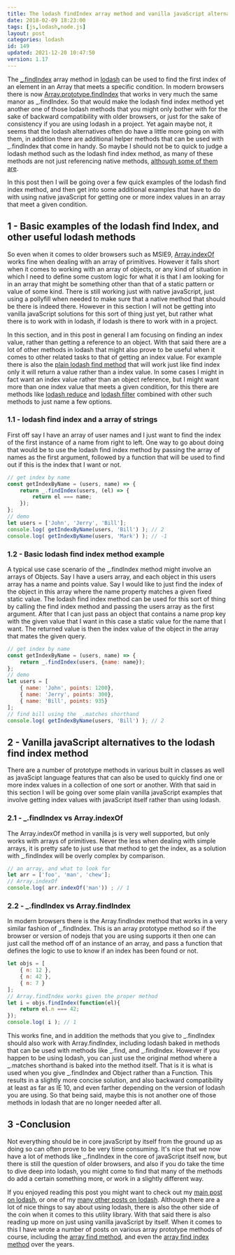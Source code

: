 ```yaml
---
title: The lodash findIndex array method and vanilla javaScript alternatives
date: 2018-02-09 18:23:00
tags: [js,lodash,node.js]
layout: post
categories: lodash
id: 149
updated: 2021-12-20 10:47:50
version: 1.17
---
```


The [\_.findIndex](https://lodash.com/docs/4.17.5#findIndex) array method in [lodash](https://lodash.com/) can be used to find the first index of an element in an Array that meets a specific condition. In modern browsers there is now [Array.prototype.findIndex](https://developer.mozilla.org/en-US/docs/Web/JavaScript/Reference/Global_Objects/Array/findIndex) that works in very much the same manor as \_.findIndex. So that would make the lodash find index method yet another one of those lodash methods that you might only bother with for the sake of backward compatibility with older browsers, or just for the sake of consistency if you are using lodash in a project. Yet again maybe not, it seems that the lodash alternatives often do have a little more going on with them, in addition there are additional helper methods that can be used with \_.findIndex that come in handy. So maybe I should not be to quick to judge a lodash method such as the lodash find index method,  as many of these methods are not just referencing native methods, [although some of them are](/2019/11/01/lodash_wrapper_methods/).

In this post then I will be going over a few quick examples of the lodash find index method, and then get into some additional examples that have to do with using native javaScript for getting one or more index values in an array that meet a given condition.

<!-- more -->

## 1 - Basic examples of the lodash find Index, and other useful lodash methods

So even when it comes to older browsers such as MSIE9, [Array.indexOf](https://developer.mozilla.org/en-US/docs/Web/JavaScript/Reference/Global_Objects/Array/indexOf) works fine when dealing with an array of primitives. However it falls short when it comes to working with an array of objects, or any kind of situation in which I need to define some custom logic for what it is that I am looking for in an array that might be something other than that of a static pattern or value of some kind. There is still working just with native javaScript, just using a pollyfill when needed to make sure that a native method that should be there is indeed there. However in this section I will not be getting into vanilla javaScript solutions for this sort of thing just yet, but rather what there is to work with in lodash, if lodash is there to work with in a project.

In this section, and in this post in general I am focusing on finding an index value, rather than getting a reference to an object. With that said there are a lot of other methods in lodash that might also prove to be useful when it comes to other related tasks to that of getting an index value. For example there is also the [plain lodash find method](/2017/09/14/lodash-find/) that will work just like find index only it will return a value rather than a index value. In some cases I might in fact want an index value rather than an object reference, but I might want more than one index value that meets a given condition, for this there are methods like [lodash reduce](/2018/07/25/lodash_reduce/) and [lodash filter](/2018/05/18/lodash_filter/) combined with other such methods to just name a few options.

### 1.1 - lodash find index and a array of strings

First off say I have an array of user names and I just want to find the index of the first instance of a name from right to left. One way to go about doing that would be to use the lodash find index method by passing the array of names as the first argument, followed by a function that will be used to find out if this is the index that I want or not.

```js
// get index by name
const getIndexByName = (users, name) => {
    return _.findIndex(users, (el) => {
        return el === name;
    });
};
// demo
let users = ['John', 'Jerry', 'Bill'];
console.log( getIndexByName(users, 'Bill') ); // 2
console.log( getIndexByName(users, 'Mark') ); // -1
```

### 1.2 - Basic lodash find index method example

A typical use case scenario of  the \_.findIndex method might involve an arrays of Objects. Say I have a users array, and each object in this users array has a name and points value. Say I would like to just find the index of the object in this array where the name property matches a given fixed static value. The lodash find index method can be used for this sort of thing by calling the find index method and passing the users array as the first argument. After that I can just pass an object that contains a name prop key with the given value that I want in this case a static value for the name that I want. The returned value is then the index value of the object in the array that mates the given query.

```js
// get index by name
const getIndexByName = (users, name) => {
    return _.findIndex(users, {name: name});
};
// demo
let users = [
    { name: 'John', points: 1200},
    { name: 'Jerry', points: 300}, 
    { name: 'Bill', points: 935}
];
// find bill using the _.matches shorthand
console.log( getIndexByName(users, 'Bill') ); // 2
```

## 2 - Vanilla javaScript alternatives to the lodash find index method

There are a number of prototype methods in various built in classes as well as javaScipt language features that can also be used to quickly find one or more index values in a collection of one sort or another. With that said in this section I will be going over some plain vanilla javaScript examples that involve getting index values with javaScript itself rather than using lodash.

### 2.1 - \_.findIndex vs Array.indexOf

The Array.indexOf method in vanilla js is very well supported, but only works with arrays of primitives. Never the less when dealing with simple arrays, it is pretty safe to just use that method to get the index, as a solution with _.findIndex will be overly complex by comparison.

```js
// an array, and what to look for
let arr = ['foo', 'man', 'chew'];
// Array.indexOf
console.log( arr.indexOf('man')) ; // 1
```

### 2.2 - \_.findIndex vs Array.findIndex

In modern browsers there is the Array.findIndex method that works in a very similar fashion of \_.findIndex. This is an array prototype method so if the browser or version of nodejs that you are using supports it then one can just call the method off of an instance of an array, and pass a function that defines the logic to use to know if an index has been found or not.

```js
let objs = [
    { n: 12 },
    { n: 42 }, 
    { n: 7 }
];
// Array.findIndex works given the proper method
let i = objs.findIndex(function(el){
    return el.n === 42;
});
console.log( i ); // 1
```

This works fine, and in addition the methods that you give to \_.findIndex should also work with Array.findIndex, including lodash baked in methods that can be used with methods like \_.find, and \_.findIndex. However if you happen to be using lodash, you can just use the original method where a \_.matches shorthand is baked into the method itself. That is it is what is used when you give \_.findIndex and Object rather than a Function. This results in a slightly more concise solution, and also backward compatibility at least as far as IE 10, and even farther depending on the version of lodash you are using. So that being said, maybe this is not another one of those methods in lodash that are no longer needed after all.

## 3 -Conclusion

Not everything should be in core javaScript by itself from the ground up as doing so can often prove to be very time consuming. It's nice that we now have a lot of methods like \_.findIndex in the core of javaScript itself now, but there is still the question of older browsers, and also if you do take the time to dive deep into lodash, you might come to find that many of the methods do add a certain something more, or work in a slightly different way.

If you enjoyed reading this post you might want to check out my [main post on lodash](/2019/02/15/lodash/), or one of my [many other posts on lodash](/categories/lodash/). Although there are a lot of nice things to say about using lodash, there is also the other side of the coin when it comes to this utility library. With that said there is also reading up more on just using vanilla javaScript by itself. When it comes to this I have wrote a number of posts on various array prototype methods of course, including the [array find method](/2021/07/19/js-array-find), and even the [array find index method](/2021/07/21/js-array-find-index/) over the years.

